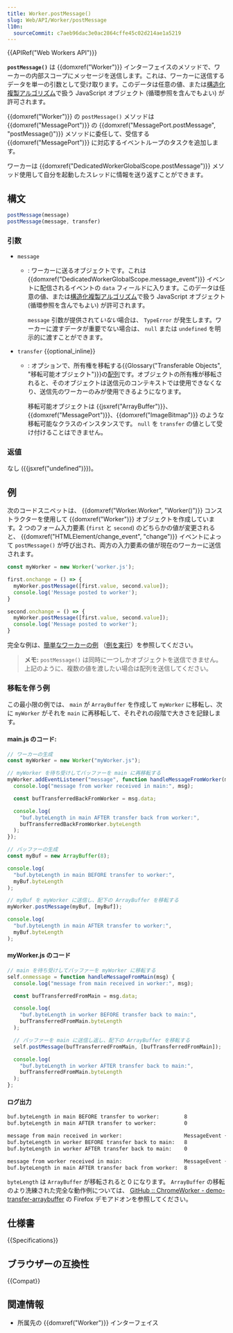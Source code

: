 ```yaml
---
title: Worker.postMessage()
slug: Web/API/Worker/postMessage
l10n:
  sourceCommit: c7aeb96dac3e0ac2864cffe45c02d214ae1a5219
---
```


{{APIRef("Web Workers API")}}

**`postMessage()`** は {{domxref("Worker")}} インターフェイスのメソッドで、ワーカーの内部スコープにメッセージを送信します。これは、ワーカーに送信するデータを単一の引数として受け取ります。このデータは任意の値、または[構造化複製アルゴリズム](/ja/docs/Web/API/Web_Workers_API/Structured_clone_algorithm)で扱う JavaScript オブジェクト (循環参照を含んでもよい) が許可されます。

{{domxref("Worker")}} の `postMessage()` メソッドは {{domxref("MessagePort")}} の {{domxref("MessagePort.postMessage", "postMessage()")}} メソッドに委任して、受信する {{domxref("MessagePort")}} に対応するイベントループのタスクを追加します。

ワーカーは {{domxref("DedicatedWorkerGlobalScope.postMessage")}} メソッド使用して自分を起動したスレッドに情報を送り返すことができます。

## 構文

```js
postMessage(message)
postMessage(message, transfer)
```

### 引数

- `message`

  - : ワーカーに送るオブジェクトです。これは {{domxref("DedicatedWorkerGlobalScope.message_event")}} イベントに配信されるイベントの `data` フィールドに入ります。このデータは任意の値、または[構造化複製アルゴリズム](/ja/docs/Web/API/Web_Workers_API/Structured_clone_algorithm)で扱う JavaScript オブジェクト (循環参照を含んでもよい) が許可されます。

    `message` 引数が提供されて*いない*場合は、 `TypeError` が発生します。ワーカーに渡すデータが重要でない場合は、 `null` または `undefined` を明示的に渡すことができます。

- `transfer` {{optional_inline}}

  - : オプションで、所有権を移転する{{Glossary("Transferable Objects", "移転可能オブジェクト")}}の[配列](/ja/docs/Web/JavaScript/Reference/Global_Objects/Array)です。オブジェクトの所有権が移転されると、そのオブジェクトは送信元のコンテキストでは使用できなくなり、送信先のワーカーのみが使用できるようになります。

    移転可能オブジェクトは {{jsxref("ArrayBuffer")}}、{{domxref("MessagePort")}}、{{domxref("ImageBitmap")}} のような移転可能なクラスのインスタンスです。 `null` を `transfer` の値として受け付けることはできません。

### 返値

なし ({{jsxref("undefined")}})。

## 例

次のコードスニペットは、 {{domxref("Worker.Worker", "Worker()")}} コンストラクターを使用して {{domxref("Worker")}} オブジェクトを作成しています。2 つのフォーム入力要素 (`first` と `second`) のどちらかの値が変更されると、 {{domxref("HTMLElement/change_event", "change")}} イベントによって `postMessage()` が呼び出され、両方の入力要素の値が現在のワーカーに送信されます。

```js
const myWorker = new Worker('worker.js');

first.onchange = () => {
  myWorker.postMessage([first.value, second.value]);
  console.log('Message posted to worker');
}

second.onchange = () => {
  myWorker.postMessage([first.value, second.value]);
  console.log('Message posted to worker');
}
```

完全な例は、[簡単なワーカーの例](https://github.com/mdn/dom-examples/tree/main/web-workers/simple-web-worker) （[例を実行](https://mdn.github.io/dom-examples/web-workers/simple-web-worker/)）を参照してください。

> **メモ:** `postMessage()` は同時に一つしかオブジェクトを送信できません。上記のように、複数の値を渡したい場合は配列を送信してください。

### 移転を伴う例

この最小限の例では、 `main` が `ArrayBuffer` を作成して `myWorker` に移転し、次に `myWorker` がそれを `main` に再移転して、それぞれの段階で大きさを記録します。

#### main.js のコード:

```js
// ワーカーの生成
const myWorker = new Worker("myWorker.js");

// myWorker を待ち受けしてバッファーを main に再移転する
myWorker.addEventListener("message", function handleMessageFromWorker(msg) {
  console.log("message from worker received in main:", msg);

  const bufTransferredBackFromWorker = msg.data;

  console.log(
    "buf.byteLength in main AFTER transfer back from worker:",
    bufTransferredBackFromWorker.byteLength
  );
});

// バッファーの生成
const myBuf = new ArrayBuffer(8);

console.log(
  "buf.byteLength in main BEFORE transfer to worker:",
  myBuf.byteLength
);

// myBuf を myWorker に送信し、配下の ArrayBuffer を移転する
myWorker.postMessage(myBuf, [myBuf]);

console.log(
  "buf.byteLength in main AFTER transfer to worker:",
  myBuf.byteLength
);
```

#### myWorker.js のコード

```js
// main を待ち受けしてバッファーを myWorker に移転する
self.onmessage = function handleMessageFromMain(msg) {
  console.log("message from main received in worker:", msg);

  const bufTransferredFromMain = msg.data;

  console.log(
    "buf.byteLength in worker BEFORE transfer back to main:",
    bufTransferredFromMain.byteLength
  );

  // バッファーを main に送信し返し、配下の ArrayBuffer を移転する
  self.postMessage(bufTransferredFromMain, [bufTransferredFromMain]);

  console.log(
    "buf.byteLength in worker AFTER transfer back to main:",
    bufTransferredFromMain.byteLength
  );
};
```

#### ログ出力

```bash
buf.byteLength in main BEFORE transfer to worker:        8                     main.js:19
buf.byteLength in main AFTER transfer to worker:         0                     main.js:27

message from main received in worker:                    MessageEvent { ... }  myWorker.js:3
buf.byteLength in worker BEFORE transfer back to main:   8                     myWorker.js:7
buf.byteLength in worker AFTER transfer back to main:    0                     myWorker.js:15

message from worker received in main:                    MessageEvent { ... }  main.js:6
buf.byteLength in main AFTER transfer back from worker:  8                     main.js:10
```

`byteLength` は `ArrayBuffer` が移転されると 0 になります。 `ArrayBuffer` の移転のより洗練された完全な動作例については、 [GitHub :: ChromeWorker - demo-transfer-arraybuffer](https://github.com/Noitidart/ChromeWorker/tree/aca57d9cadc4e68af16201bdecbfb6f9a6f9ca6b) の Firefox デモアドオンを参照してください。

## 仕様書

{{Specifications}}

## ブラウザーの互換性

{{Compat}}

## 関連情報

- 所属先の {{domxref("Worker")}} インターフェイス
